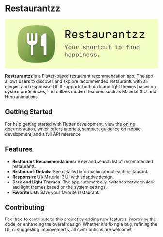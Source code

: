 # Restaurantzz

![Header](/docs/images/header.png)

**Restaurantzz** is a Flutter-based restaurant recommendation app. The app allows users to discover and explore recommended restaurants with an elegant and responsive UI. It supports both dark and light themes based on system preferences, and utilizes modern features such as Material 3 UI and Hero animations.

## Getting Started

For help getting started with Flutter development, view the
[online documentation](https://docs.flutter.dev/), which offers tutorials,
samples, guidance on mobile development, and a full API reference.

## Features

- **Restaurant Recommendations:** View and search list of recommended restaurants.
- **Restaurant Details:** See detailed information about each restaurant.
- **Responsive UI:** Material 3 UI with adaptive design.
- **Dark and Light Themes:** The app automatically switches between dark and light themes based on the system settings.
- **Favorite List:** Save your favorite restaurant.

## Contributing

Feel free to contribute to this project by adding new features, improving the code, or enhancing the overall design.
Whether it's fixing a bug, refining the UI, or suggesting improvements, all contributions are welcome!
